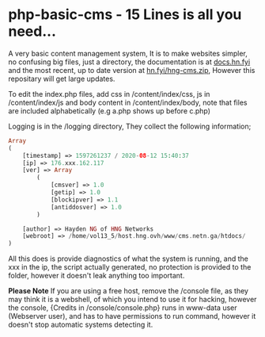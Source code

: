# php-basic-cms - 15 Lines is all you need...
A very basic content management system, It is to make websites simpler, no confusing big files, just a directory, the documentation is at [docs.hn.fyi](https://docs.hn.fyi/d/5-hng-cms-guide) and the most recent, up to date version at [hn.fyi/hng-cms.zip](https://www.hn.fyi/hng-cms.zip), However this repositary will get large updates.

To edit the index.php files, add css in /content/index/css, js in /content/index/js and body content in /content/index/body, note that files are included alphabetically (e.g a.php shows up before c.php)

Logging is in the /logging directory, They collect the following information;
```php
Array
(
    [timestamp] => 1597261237 / 2020-08-12 15:40:37
    [ip] => 176.xxx.162.117
    [ver] => Array
        (
            [cmsver] => 1.0
            [getip] => 1.0
            [blockipver] => 1.1
            [antiddosver] => 1.0
        )

    [author] => Hayden NG of HNG Networks
    [webroot] => /home/vol13_5/host.hng.ovh/www/cms.netn.ga/htdocs/
)
```
All this does is provide diagnostics of what the system is running, and the xxx in the ip, the script actually generated, no protection is provided to the folder, however it doesn't leak anything too important.

**Please Note**
If you are using a free host, remove the /console file, as they may think it is a webshell, of which you intend to use it for hacking, however the console, {Credits in /console/console.php} runs in www-data user (Webserver user), and has to have permissions to run command, however it doesn't stop automatic systems detecting it.
